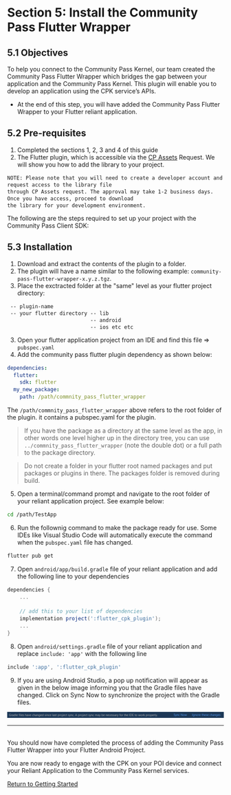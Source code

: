 # Section 5: Install the Community Pass Flutter Wrapper

## 5.1 Objectives

To help you connect to the Community Pass Kernel, our team created the Community Pass Flutter Wrapper which bridges the gap between your application and the Community Pass Kernel. This plugin will enable you to develop an application using the CPK service’s APIs.

- At the end of this step, you will have added the Community Pass Flutter Wrapper to your Flutter reliant application.

## 5.2 Pre-requisites

1. Completed the sections 1, 2, 3 and 4 of this guide
2. The Flutter plugin, which is accessible via the [CP Assets](https://developer.mastercard.com/cp-kernel-integration-api/documentation/cp-assets/cp-assets-request/) Request. We will show you how to add the library to your project.

```
NOTE: Please note that you will need to create a developer account and request access to the library file
through CP Assets request. The approval may take 1-2 business days. Once you have access, proceed to download
the library for your development environment.
```

The following are the steps required to set up your project with the Community Pass Client SDK:

## 5.3 Installation

1. Download and extract the contents of the plugin to a folder.
2. The plugin will have a name similar to the following example: `community-pass-flutter-wrapper-x.y.z.tgz`.
3. Place the exctracted folder at the "same" level as your flutter project directory:

```
 -- plugin-name
 -- your flutter directory -- lib
                           -- android
                           -- ios etc etc
```

3. Open your flutter application project from an IDE and find this file => `pubspec.yaml`
4. Add the community pass flutter plugin dependency as shown below:

```yaml
dependencies:
  flutter:
    sdk: flutter
  my_new_package:
    path: /path/commnity_pass_flutter_wrapper
```

The `/path/commnity_pass_flutter_wrapper` above refers to the root folder of the plugin. it contains a pubspec.yaml for the plugin.

> If you have the package as a directory at the same level as the app, in other words one level higher up in the directory tree, you can use `../commnity_pass_flutter_wrapper` (note the double dot) or a full path to the package directory.

> Do not create a folder in your flutter root named packages and put packages or plugins in there. The packages folder is removed during build.

5. Open a terminal/command prompt and navigate to the root folder of your reliant application project. See example below:

```sh
cd /path/TestApp
```

6. Run the follownig command to make the package ready for use. Some IDEs like Visual Studio Code will automatically execute the command when the `pubspec.yaml` file has changed.

```sh
flutter pub get
```

7. Open `android/app/build.gradle` file of your reliant application and add the following line to your dependencies

```gradle
dependencies {
    ...

    // add this to your list of dependencies
    implementation project(':flutter_cpk_plugin');
    ...
}
```

8. Open `android/settings.gradle` file of your reliant application and replace `include: 'app'` with the following line

```gradle
include ':app', ':flutter_cpk_plugin'
```

9. If you are using Android Studio, a pop up notification will appear as given in the below image informing you that the Gradle files have changed. Click on Sync Now to synchronize the project with the Gradle files.

![](/docs/assets/android-studio-popup.png)

---

<br/>
You should now have completed the process of adding the Community Pass Flutter Wrapper into your Flutter Android Project.

You are now ready to engage with the CPK on your POI device and connect your Reliant Application to the Community Pass Kernel services.

[Return to Getting Started](README.md)
